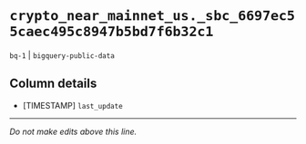 # `crypto_near_mainnet_us._sbc_6697ec55caec495c8947b5bd7f6b32c1`
`bq-1` | `bigquery-public-data`

## Column details
* [TIMESTAMP] `last_update`

-------------------------------------------------------------------------------
*Do not make edits above this line.*

